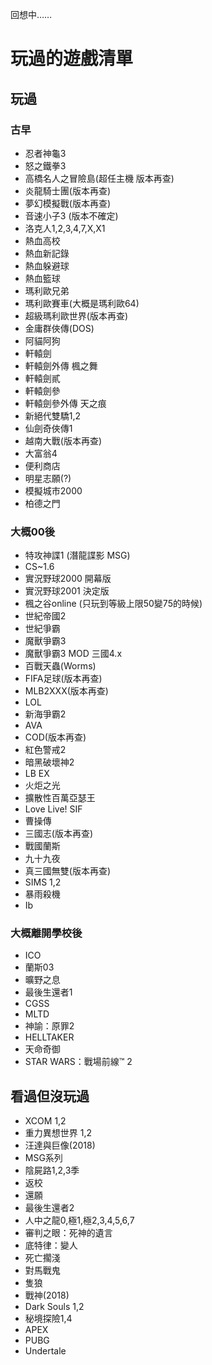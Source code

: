 回想中……

# 玩過的遊戲清單
## 玩過
### 古早
* 忍者神龜3
* 怒之鐵拳3
* 高橋名人之冒險島(超任主機 版本再查)
* 炎龍騎士團(版本再查)
* 夢幻模擬戰(版本再查)
* 音速小子3 (版本不確定)
* 洛克人1,2,3,4,7,X,X1
* 熱血高校
* 熱血新記錄
* 熱血躲避球
* 熱血籃球
* 瑪利歐兄弟
* 瑪利歐賽車(大概是瑪利歐64)
* 超級瑪利歐世界(版本再查)
* 金庸群俠傳(DOS)
* 阿貓阿狗
* 軒轅劍
* 軒轅劍外傳 楓之舞
* 軒轅劍貳
* 軒轅劍參
* 軒轅劍參外傳 天之痕
* 新絕代雙驕1,2
* 仙劍奇俠傳1
* 越南大戰(版本再查)
* 大富翁4
* 便利商店
* 明星志願(?)
* 模擬城市2000
* 柏德之門

### 大概00後
* 特攻神諜1 (潛龍諜影 MSG)
* CS~1.6
* 實況野球2000 開幕版
* 實況野球2001 決定版
* 楓之谷online (只玩到等級上限50變75的時候)
* 世紀帝國2
* 世紀爭霸
* 魔獸爭霸3
* 魔獸爭霸3 MOD 三國4.x
* 百戰天蟲(Worms)
* FIFA足球(版本再查)
* MLB2XXX(版本再查)
* LOL
* 新海爭霸2
* AVA
* COD(版本再查)
* 紅色警戒2
* 暗黑破壞神2
* LB EX
* 火炬之光
* 擴散性百萬亞瑟王
* Love Live! SIF
* 曹操傳
* 三國志(版本再查)
* 戰國蘭斯
* 九十九夜
* 真三國無雙(版本再查)
* SIMS 1,2
* 暴雨殺機
* Ib

### 大概離開學校後
* ICO
* 蘭斯03
* 曠野之息
* 最後生還者1
* CGSS
* MLTD
* 神諭：原罪2
* HELLTAKER
* 天命奇御
* STAR WARS：戰場前線™ 2


## 看過但沒玩過
* XCOM 1,2
* 重力異想世界 1,2
* 汪達與巨像(2018)
* MSG系列
* 陰屍路1,2,3季
* 返校
* 還願
* 最後生還者2
* 人中之龍0,極1,極2,3,4,5,6,7
* 審判之眼：死神的遺言
* 底特律：變人
* 死亡擱淺
* 對馬戰鬼
* 隻狼
* 戰神(2018)
* Dark Souls 1,2
* 秘境探險1,4
* APEX
* PUBG
* Undertale
